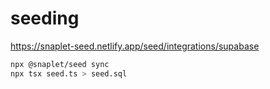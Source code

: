 # seeding

https://snaplet-seed.netlify.app/seed/integrations/supabase

```bash
npx @snaplet/seed sync
npx tsx seed.ts > seed.sql
```
